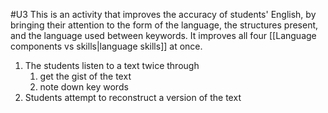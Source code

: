 #U3
This is an activity that improves the accuracy of students' English, by bringing their attention to the form of the language, the structures present, and the language used between keywords. It improves all four [[Language components vs skills|language skills]] at once.

1. The students listen to a text twice through
	1. get the gist of the text
	2. note down key words
2. Students attempt to reconstruct a version of the text
